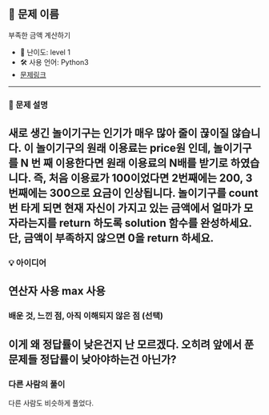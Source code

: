 ## 📘 문제 이름
부족한 금액 계산하기

- 🧩 난이도: level 1
- 🛠 사용 언어: Python3
- [문제링크](https://school.programmers.co.kr/learn/courses/30/lessons/82612)

---

### 🧠 문제 설명
새로 생긴 놀이기구는 인기가 매우 많아 줄이 끊이질 않습니다. 이 놀이기구의 원래 이용료는 price원 인데, 놀이기구를 N 번 째 이용한다면 원래 이용료의 N배를 받기로 하였습니다. 즉, 처음 이용료가 100이었다면 2번째에는 200, 3번째에는 300으로 요금이 인상됩니다.
놀이기구를 count번 타게 되면 현재 자신이 가지고 있는 금액에서 얼마가 모자라는지를 return 하도록 solution 함수를 완성하세요.
단, 금액이 부족하지 않으면 0을 return 하세요.
---

### 💡 아이디어
연산자 사용
max 사용
---

### 배운 것, 느낀 점, 아직 이해되지 않은 점 (선택)
이게 왜 정답률이 낮은건지 난 모르겠다. 오히려 앞에서 푼 문제들 정답률이 낮아야하는건 아닌가?
---

### 다른 사람의 풀이
다른 사람도 비슷하게 풀었다.